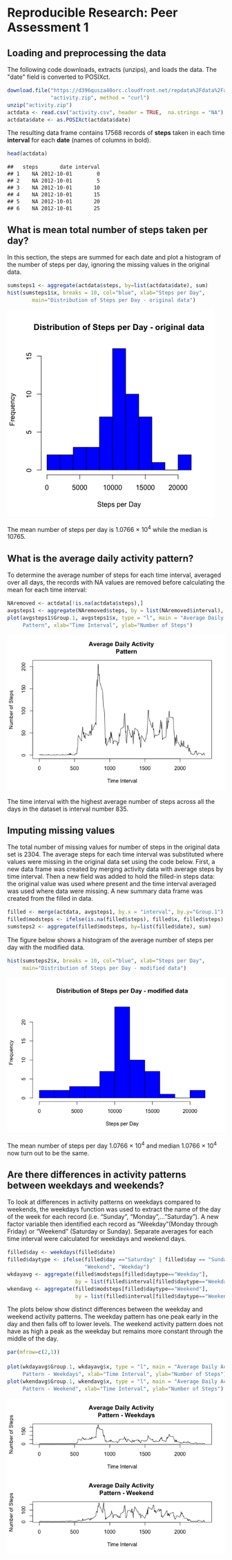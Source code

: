 # Reproducible Research: Peer Assessment 1


## Loading and preprocessing the data
The following code downloads, extracts (unzips), and loads the data.  The "date" field is converted to POSIXct.

```r
download.file("https://d396qusza40orc.cloudfront.net/repdata%2Fdata%2Factivity.zip", 
              "activity.zip", method = "curl")
unzip("activity.zip") 
actdata <- read.csv("activity.csv", header = TRUE,  na.strings = "NA")
actdata$date <- as.POSIXct(actdata$date)
```
The resulting data frame contains 17568 records of **steps** taken in each time **interval** for each **date** (names of columns in bold). 


```r
head(actdata)
```

```
##   steps       date interval
## 1    NA 2012-10-01        0
## 2    NA 2012-10-01        5
## 3    NA 2012-10-01       10
## 4    NA 2012-10-01       15
## 5    NA 2012-10-01       20
## 6    NA 2012-10-01       25
```

## What is mean total number of steps taken per day?

In this section, the steps are summed for each date and plot a histogram of the number of steps per day, ignoring the missing values in the original data.


```r
sumsteps1 <- aggregate(actdata$steps, by=list(actdata$date), sum)
hist(sumsteps1$x, breaks = 10, col="blue", xlab="Steps per Day",
        main="Distribution of Steps per Day - original data")
```

![plot of chunk unnamed-chunk-3](./PA1_template_files/figure-html/unnamed-chunk-3.png) 


The mean number of steps per day is 1.0766 &times; 10<sup>4</sup> while the median is 10765.


## What is the average daily activity pattern?

To determine the average number of steps for each time interval, averaged over all days, the records with NA values are removed before calculating the mean for each time interval:


```r
NAremoved <- actdata[!is.na(actdata$steps),]
avgsteps1 <- aggregate(NAremoved$steps, by = list(NAremoved$interval), mean)
plot(avgsteps1$Group.1, avgsteps1$x, type = "l", main = "Average Daily Activity 
     Pattern", xlab="Time Interval", ylab="Number of Steps")
```

![plot of chunk unnamed-chunk-4](./PA1_template_files/figure-html/unnamed-chunk-4.png) 

The time interval with the highest average number of steps across all the days in the dataset is interval number 835.


## Imputing missing values

The total number of missing values for number of steps in the original data set is 2304.  The average steps for each time interval was substituted where values were missing in the original data set using the code below. First, a new data frame was created by merging activity data with average steps by time interval.  Then a new field was added to hold the filled-in steps data:  the original value was used where present and the time interval averaged was used where data were missing.  A new summary data frame was created from the filled in data.


```r
filled <- merge(actdata, avgsteps1, by.x = "interval", by.y="Group.1")
filled$modsteps <- ifelse(is.na(filled$steps), filled$x, filled$steps)
sumsteps2 <- aggregate(filled$modsteps, by=list(filled$date), sum)
```
The figure below shows a histogram of the average number of steps per day with the modified data.


```r
hist(sumsteps2$x, breaks = 10, col="blue", xlab="Steps per Day", 
     main="Distribution of Steps per Day - modified data")
```

![plot of chunk unnamed-chunk-6](./PA1_template_files/figure-html/unnamed-chunk-6.png) 

The mean number of steps per day 1.0766 &times; 10<sup>4</sup> and median 1.0766 &times; 10<sup>4</sup> now turn out to be the same.


## Are there differences in activity patterns between weekdays and weekends?

To look at differences in activity patterns on weekdays compared to weekends, the weekdays function was used to extract the name of the day of the week for each record (i.e. “Sunday”, “Monday”,…”Saturday”).  A new factor variable then identified each record as “Weekday”(Monday through Friday) or “Weekend” (Saturday or Sunday).  Separate averages for each time interval were calculated for weekdays and weekend days.


```r
filled$day <- weekdays(filled$date)
filled$daytype <- ifelse(filled$day =="Saturday" | filled$day == "Sunday", 
                         "Weekend", "Weekday")
wkdayavg <- aggregate(filled$modsteps[filled$daytype=="Weekday"], 
                      by = list(filled$interval[filled$daytype=="Weekday"]), mean)
wkendavg <- aggregate(filled$modsteps[filled$daytype=="Weekend"], 
                      by = list(filled$interval[filled$daytype=="Weekend"]), mean)
```


The plots below show distinct differences between the weekday and weekend activity patterns.  The weekday pattern has one peak early in the day and then falls off to lower levels.  The weekend activity pattern does not have as high a peak as the weekday but remains more constant through the middle of the day.



```r
par(mfrow=c(2,1))

plot(wkdayavg$Group.1, wkdayavg$x, type = "l", main = "Average Daily Activity 
     Pattern - Weekdays", xlab="Time Interval", ylab="Number of Steps")
plot(wkendavg$Group.1, wkendavg$x, type = "l", main = "Average Daily Activity 
     Pattern - Weekend", xlab="Time Interval", ylab="Number of Steps")
```

![plot of chunk unnamed-chunk-8](./PA1_template_files/figure-html/unnamed-chunk-8.png) 

